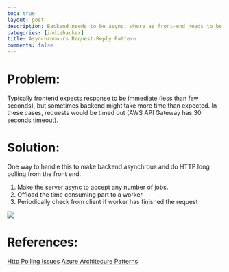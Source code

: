 ```yaml
---
toc: true
layout: post
description: Backend needs to be async, where as front-end needs to be sync
categories: [indiehacker]
title: Asynchronours Request-Reply Pattern
comments: false
---
```


# Problem:     
Typically frontend expects response to be immediate (less than few seconds), but sometimes backend might take more time than expected. In these cases, requests would be timed out (AWS API Gateway has 30 seconds timeout).

# Solution:    
One way to handle this to make backend asynchrous and do HTTP long polling from the front end. 

1) Make the server async to accept any number of jobs.
2) Offload the time consuming part to a worker
3) Periodically check from client if worker has finished the request

![](https://user-images.githubusercontent.com/3127498/189568631-93f2e2fc-c61a-4755-b6c0-1058088423bb.png)


# References:
[Http Polling Issues](https://datatracker.ietf.org/doc/html/rfc6202#section-2.1)
[Azure Architecure Patterns](https://docs.microsoft.com/en-us/azure/architecture/patterns/async-request-reply)
